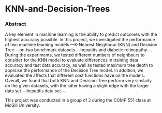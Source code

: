 # KNN-and-Decision-Trees
### Abstract
A key element in machine learning is the ability to predict outcomes with the highest accuracy possible.
In this project, we investigated the performance of two machine learning models —K-Nearest Neighbour
(KNN) and Decision Tree— on two benchmark datasets —hepatitis and diabetic retinopathy—. During
the experiments, we tested different numbers of neighbours to consider for the KNN model to evaluate
differences in training data accuracy and test data accuracy, as well as tested maximum tree depth to
appraise the performance of the Decision Tree model. In addition, we evaluated the affects that different
cost functions have on the models. Overall, we found that both KNN and Decision Tree perform very
similarly on the given datasets, with the latter having a slight edge with the larger data set —hepatitis
data set—.

This project was conducted in a group of 3 during the COMP 551 class at McGill University.
